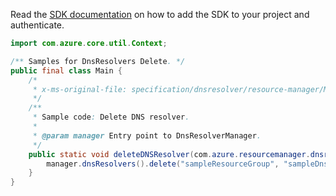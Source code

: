 Read the [SDK documentation](https://github.com/Azure/azure-sdk-for-java/blob/azure-resourcemanager-dnsresolver_1.0.0-beta.1/sdk/dnsresolver/azure-resourcemanager-dnsresolver/README.md) on how to add the SDK to your project and authenticate.

```java
import com.azure.core.util.Context;

/** Samples for DnsResolvers Delete. */
public final class Main {
    /*
     * x-ms-original-file: specification/dnsresolver/resource-manager/Microsoft.Network/preview/2020-04-01-preview/examples/DnsResolver_Delete.json
     */
    /**
     * Sample code: Delete DNS resolver.
     *
     * @param manager Entry point to DnsResolverManager.
     */
    public static void deleteDNSResolver(com.azure.resourcemanager.dnsresolver.DnsResolverManager manager) {
        manager.dnsResolvers().delete("sampleResourceGroup", "sampleDnsResolver", null, Context.NONE);
    }
}
```
